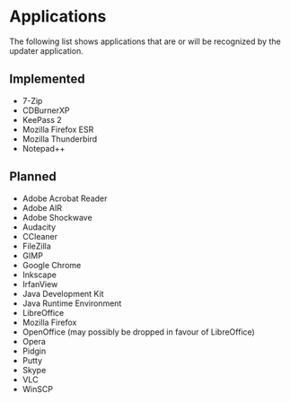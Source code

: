 # Applications

The following list shows applications that are or will be recognized by the
updater application.

## Implemented

* 7-Zip
* CDBurnerXP
* KeePass 2
* Mozilla Firefox ESR
* Mozilla Thunderbird
* Notepad++

## Planned

* Adobe Acrobat Reader
* Adobe AIR
* Adobe Shockwave
* Audacity
* CCleaner
* FileZilla
* GIMP
* Google Chrome
* Inkscape
* IrfanView
* Java Development Kit
* Java Runtime Environment
* LibreOffice
* Mozilla Firefox
* OpenOffice (may possibly be dropped in favour of LibreOffice)
* Opera
* Pidgin
* Putty
* Skype
* VLC
* WinSCP
